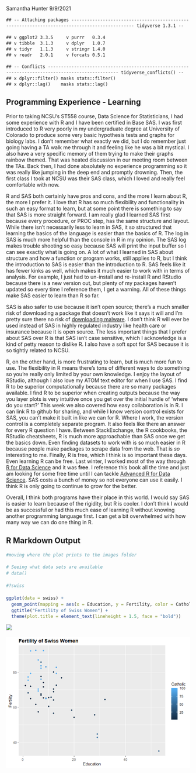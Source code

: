 Samantha Hunter
9/9/2021

    ## -- Attaching packages ---------------------------------------------------------------------------------------------- tidyverse 1.3.1 --

    ## v ggplot2 3.3.5     v purrr   0.3.4
    ## v tibble  3.1.3     v dplyr   1.0.7
    ## v tidyr   1.1.3     v stringr 1.4.0
    ## v readr   2.0.1     v forcats 0.5.1

    ## -- Conflicts ------------------------------------------------------------------------------------------------- tidyverse_conflicts() --
    ## x dplyr::filter() masks stats::filter()
    ## x dplyr::lag()    masks stats::lag()

## Programming Experience - Learning

Prior to taking NCSU’s ST558 course, Data Science for Statisticians, I
had some experience with R and I have been certified in Base SAS. I was
first introduced to R very poorly in my undergraduate degree at
University of Colorado to produce some very basic hypothesis tests and
graphs for biology labs. I don’t remember what exactly we did, but I do
remember just going having a TA walk me through it and feeling like he
was a bit mystical. I also have a very specific memory of them trying to
make their graphs rainbow themed. That was heated discussion in our
meeting room between the TAs. Back then, I had done absolutely no
experience programming so it was really like jumping in the deep end and
promptly drowning. Then, the first class I took at NCSU was their SAS
class, which I loved and really feel comfortable with now.

R and SAS both certainly have pros and cons, and the more I learn about
R, the more I prefer it. I love that R has so much flexibility and
functionality in such an easy format to learn, but at some point there
is something to say that SAS is more straight forward. I am really glad
I learned SAS first because every procedure, or PROC step, has the same
structure and layout. While there isn’t necessarily less to learn in
SAS, it so structured that learning the basics of the language is easier
than the basics of R. The log in SAS is much more helpful than the
console in R in my opinion. The SAS log makes trouble shooting so easy
because SAS will print the input buffer so I can see exactly what is
going on. A lot of what I learned in SAS about structure and how a
function or program works, still applies to R, but I think the
introduction to SAS is easier than the introduction to R. SAS feels like
it has fewer kinks as well, which makes it much easier to work with in
terms of analysis. For example, I just had to un-install and re-install
R and RStudio because there is a new version out, but plenty of my
packages haven’t updated so every time I reference them, I get a
warning. All of these things make SAS easier to learn than R so far.

SAS is also safer to use because it isn’t open source; there’s a much
smaller risk of downloading a package that doesn’t work like it says it
will and I’m pretty sure there no risk of [downloading
malware](https://support.rstudio.com/hc/en-us/articles/360042593974-R-and-R-Package-Security).
I don’t think R will ever be used instead of SAS in highly regulated
industry like health care or insurance because it is open source. The
less important things that I prefer about SAS over R is that SAS isn’t
case sensitive, which I acknowledge is a kind of petty reason to dislike
R. I also have a soft spot for SAS because it is so tightly related to
NCSU.

R, on the other hand, is more frustrating to learn, but is much more fun
to use. The flexibility in R means there’s tons of different ways to do
something so you’re really only limited by your own knowledge. I enjoy
the layout of RStudio, although I also love my ATOM text editor for when
I use SAS. I find R to be superior computationally because there are so
many packages available. I find R to be superior when creating outputs
because the way you layer plots is very intuitive once you get over the
initial hurdle of ‘where do you start?’ This week we also covered how
easy collaboration is in R. I can link R to github for sharing, and
while I know version control exists for SAS, you can’t make it built in
like we can for R. Where I work, the version control is a completely
separate program. It also feels like there an answer for every R
question I have. Between StackExchange, the R cookbooks, the RStudio
cheatsheets, R is much more approachable than SAS once we get the basics
down. Even finding datasets to work with is so much easier in R because
people make packages to scrape data from the web. That is *so*
interesting to me. Finally, R is free, which I think is so important
these days. Even learning R can be free. Last winter, I worked most of
the way through [R for Data Science](https://r4ds.had.co.nz/) and it was
**free**. I reference this book all the time and just am looking for
some free time until I can tackle [Advanced R for Data
Science](https://adv-r.hadley.nz/). SAS costs a bunch of money so not
everyone can use it easily. I think R is only going to continue to grow
for the better.

Overall, I think both programs have their place in this world. I would
say SAS is easier to learn because of the rigidity, but R is cooler. I
don’t think I would be as successful or had this much ease of learning R
without knowing another programming language first. I can get a bit
overwhelmed with how many way we can do one thing in R.

## R Markdown Output

``` r
#moving where the plot prints to the images folder

# Seeing what data sets are available
# data()

#?swiss

ggplot(data = swiss) +
  geom_point(mapping = aes(x = Education, y = Fertility, color = Catholic)) +
  ggtitle("Fertility of Swiss Women") +
  theme(plot.title = element_text(lineheight = 1.5, face = "bold"))
```

![](C:/Users/jolop/OneDrive/Desktop/Fall21/ST558/sammhunter.github.io/images/plot-1.png)<!-- -->

![SwissPlot](https://raw.githubusercontent.com/sammhunter/sammhunter.github.io/master/images/plot-1.png)
